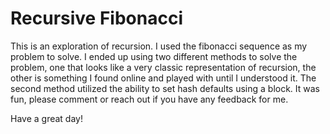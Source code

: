 # Recursive Fibonacci

This is an exploration of recursion.  I used the fibonacci sequence as my problem to solve.  I ended up using two different methods to solve the problem, one that looks like a very classic representation of recursion, the other is something I found online and played with until I understood it. The second method utilized the ability to set hash defaults using a block. It was fun, please comment or reach out if you have any feedback for me.  

Have a great day!
